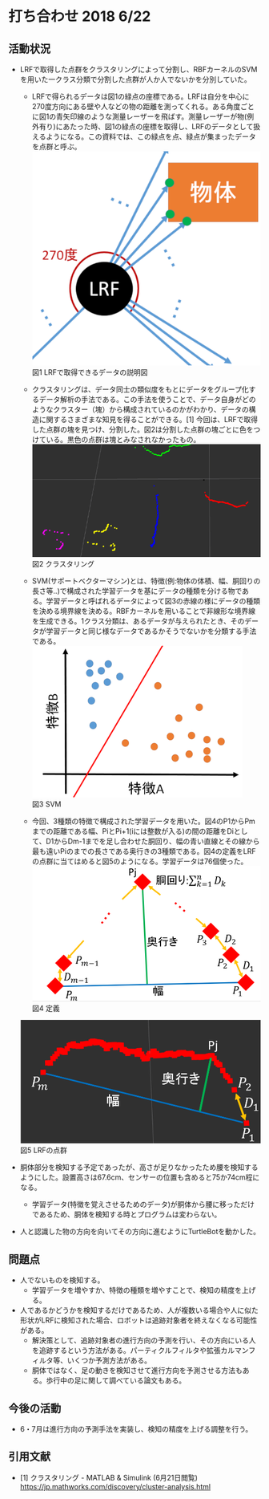 # 打ち合わせ 2018 6/22
## 活動状況
- LRFで取得した点群をクラスタリングによって分割し、RBFカーネルのSVMを用いた一クラス分類で分割した点群が人か人でないかを分別していた。
    - LRFで得られるデータは図1の緑点の座標である。LRFは自分を中心に270度方向にある壁や人などの物の距離を測ってくれる。ある角度ごとに図1の青矢印線のような測量レーザーを飛ばす。測量レーザーが物(例外有り)にあたった時、図1の緑点の座標を取得し、LRFのデータとして扱えるようになる。この資料では、この緑点を点、緑点が集まったデータを点群と呼ぶ。  
    ![LRF](s1.png "LRF")  
    図1 LRFで取得できるデータの説明図

    - クラスタリングは、データ同士の類似度をもとにデータをグループ化するデータ解析の手法である。この手法を使うことで、データ自身がどのようなクラスター（塊）から構成されているのかがわかり、データの構造に関するさまざまな知見を得ることができる。[1] 今回は、LRFで取得した点群の塊を見つけ、分割した。図2は分割した点群の塊ごとに色をつけている。黒色の点群は塊とみなされなかったもの。
    ![クラスタリング](s2.png "クラスタリング後の点群")  
    図2 クラスタリング

    - SVM(サポートベクターマシン)とは、特徴(例:物体の体積、幅、胴回りの長さ等‥)で構成された学習データを基にデータの種類を分ける物である。学習データと呼ばれるデータによって図3の赤線の様にデータの種類を決める境界線を決める。RBFカーネルを用いることで非線形な境界線を生成できる。1クラス分類は、あるデータが与えられたとき、そのデータが学習データと同じ様なデータであるかそうでないかを分類する手法である。  
    ![SVM](s3.png "SVM")  
    図3 SVM

    - 今回、3種類の特徴で構成された学習データを用いた。図4のP1からPmまでの距離である幅、PiとPi+1(iには整数が入る)の間の距離をDiとして、D1からDm-1までを足し合わせた胴回り、幅の青い直線とその線から最も遠いPiのまでの長さである奥行きの3種類である。図4の定義をLRFの点群に当てはめると図5のようになる。学習データは76個使った。  
    ![定義](s5.png "定義")  
    図4 定義

    ![LRFの点群](s4.png "LRFの点群")  
    図5 LRFの点群



- 胴体部分を検知する予定であったが、高さが足りなかったため腰を検知するようにした。設置高さは67.6cm、センサーの位置も含めると75か74cm程になる。
    - 学習データ(特徴を覚えさせるためのデータ)が胴体から腰に移っただけであるため、胴体を検知する時とプログラムは変わらない。
- 人と認識した物の方向を向いてその方向に進むようにTurtleBotを動かした。

## 問題点
- 人でないものを検知する。
    - 学習データを増やすか、特徴の種類を増やすことで、検知の精度を上げる。
- 人であるかどうかを検知するだけであるため、人が複数いる場合や人に似た形状がLRFに検知された場合、ロボットは追跡対象者を終えなくなる可能性がある。
    - 解決策として、追跡対象者の進行方向の予測を行い、その方向にいる人を追跡するという方法がある。パーティクルフィルタや拡張カルマンフィルタ等、いくつか予測方法がある。
    - 胴体ではなく、足の動きを検知させて進行方向を予測させる方法もある。歩行中の足に関して調べている論文もある。

## 今後の活動
- 6・7月は進行方向の予測手法を実装し、検知の精度を上げる調整を行う。

## 引用文献
- [1] クラスタリング - MATLAB & Simulink (6月21日閲覧)
  https://jp.mathworks.com/discovery/cluster-analysis.html